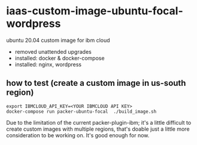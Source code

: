 # iaas-custom-image-ubuntu-focal-wordpress
ubuntu 20.04 custom image for ibm cloud
- removed unattended upgrades
- installed: docker & docker-compose
- installed: nginx, wordpress

## how to test (create a custom image in us-south region)
```
export IBMCLOUD_API_KEY=<YOUR IBMCLOUD API KEY>
docker-compose run packer-ubuntu-focal  ./build_image.sh
```

Due to the limitation of the current packer-plugin-ibm; it's a little difficult to create custom images with multiple regions, that's doable just a little more consideration to be working on. It's good enough for now.
